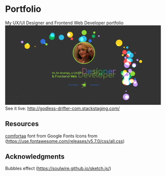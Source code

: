 # Portfolio
My UX/UI Designer and Frontend Web Developer portfolio
<img src="img/portfolio-sketch-screenshot.png" alt="screenshot">
See it live: http://godless-drifter-com.stackstaging.com/
## Resources
[comfortaa](https://fonts.googleapis.com/css?family=Comfortaa&display=swap") font from Google Fonts 
Icons from (https://use.fontawesome.com/releases/v5.7.0/css/all.css)
## Acknowledgments
Bubbles effect (https://soulwire.github.io/sketch.js/)
